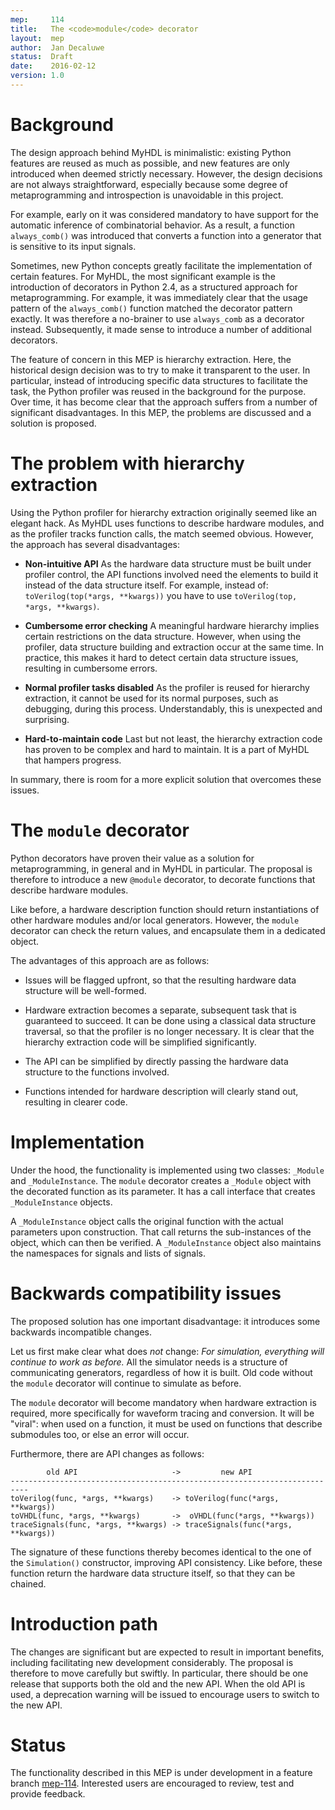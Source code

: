 ```yaml
---
mep:     114
title:   The <code>module</code> decorator
layout:  mep
author:  Jan Decaluwe
status:  Draft
date:    2016-02-12
version: 1.0
---
```


Background
==========

The design approach behind MyHDL is minimalistic: existing Python features are
reused as much as possible, and new features are only introduced when deemed
strictly necessary. However, the design decisions are not always
straightforward, especially because some degree of metaprogramming and
introspection is unavoidable in this project.

For example, early on it was considered mandatory to have support for the
automatic inference of combinatorial behavior. As a result, a function
`always_comb()` was introduced that converts a function into a generator that is
sensitive to its input signals.

Sometimes, new Python concepts greatly facilitate the implementation of certain
features. For MyHDL, the most significant example is the introduction of
decorators in Python 2.4, as a structured approach for metaprogramming. For
example, it was immediately clear that the usage pattern of the `always_comb()`
function matched the decorator pattern exactly. It was therefore a no-brainer to
use `always_comb` as a decorator instead. Subsequently, it made sense to
introduce a number of  additional decorators.

The feature of concern in this MEP is hierarchy extraction. Here, the historical
design decision was to try to make it transparent to the user. In particular,
instead of introducing specific data structures to facilitate the task, the
Python profiler was reused in the background for the purpose. Over time, it has
become clear that the approach suffers from a number of significant
disadvantages. In this MEP, the problems are discussed and a solution is
proposed.

The problem with hierarchy extraction
=====================================

Using the Python profiler for hierarchy extraction originally seemed like an
elegant hack. As MyHDL uses functions to describe hardware modules, and as the
profiler tracks function calls, the match seemed obvious. However, the approach
has several disadvantages:

* **Non-intuitive API**
As the hardware data structure must be built under profiler control, the API
functions involved need the elements to build it instead of the data structure
itself. For example, instead of: `toVerilog(top(*args, **kwargs))` you have to
use `toVerilog(top, *args, **kwargs)`.

* **Cumbersome error checking**
A meaningful hardware hierarchy implies certain restrictions on the data
structure. However, when using the profiler, data structure building and
extraction occur at the same time. In practice, this makes it hard to detect
certain data structure issues, resulting in cumbersome errors.

* **Normal profiler tasks disabled**
As the profiler is reused for hierarchy extraction, it cannot be used for its
normal purposes, such as debugging, during this process. Understandably, this is
unexpected and surprising.

* **Hard-to-maintain code**
Last but not least, the hierarchy extraction code has proven to be complex and
hard to maintain. It is a part of MyHDL that hampers progress.

In summary, there is room for a more explicit solution that overcomes these
issues.

The `module` decorator
======================

Python decorators have proven their value as a solution for metaprogramming, in
general and in MyHDL in particular. The proposal is therefore to introduce a new
`@module` decorator, to decorate functions that describe hardware modules.

Like before, a hardware description function should return instantiations of
other hardware modules and/or local generators. However, the `module` decorator
can check the return values, and encapsulate them in a dedicated object.

The advantages of this approach are as follows:

* Issues will be flagged upfront, so that the resulting hardware data structure
will be well-formed.

* Hardware extraction becomes a separate, subsequent task that is guaranteed to
succeed. It can be done using a classical data structure traversal, so that
the profiler is no longer necessary. It is clear that the hierarchy extraction
code will be simplified significantly.

* The API can be simplified by directly passing the hardware data
structure to the functions involved.

* Functions intended for hardware description will clearly stand out, resulting
in clearer code.

Implementation
==============

Under the hood, the functionality is implemented using two classes: `_Module`
and `_ModuleInstance`. The `module` decorator creates a `_Module` object with
the decorated function as its parameter. It has a call interface that creates
`_ModuleInstance` objects.

A `_ModuleInstance` object calls the original function with the actual
parameters upon construction. That call returns the sub-instances of the object,
which can then be verified. A `_ModuleInstance` object also maintains the
namespaces for signals and lists of signals.







Backwards compatibility issues
==============================

The proposed solution has one important disadvantage: it introduces some
backwards incompatible changes.

Let us first make clear what does *not* change: _For simulation, everything will
continue to work as before._ All the simulator needs is a structure of
communicating generators, regardless of how it is built. Old code without the
`module` decorator will continue to simulate as before.

The `module` decorator will become mandatory when hardware extraction is
required, more specifically for waveform tracing and conversion. It will be
"viral": when used on a function, it must be used on functions that describe
submodules too, or else an error will occur.

Furthermore, there are API changes as follows:
```
        old API                     ->         new API
--------------------------------------------------------------------------
toVerilog(func, *args, **kwargs)    -> toVerilog(func(*args, **kwargs))
toVHDL(func, *args, **kwargs)       ->  oVHDL(func(*args, **kwargs))
traceSignals(func, *args, **kwargs) -> traceSignals(func(*args, **kwargs))
```

The signature of these functions thereby becomes identical to the one of the
`Simulation()` constructor, improving API consistency. Like before, these
function return the hardware data structure itself, so that they can be chained.

Introduction path
=================

The changes are significant but are expected to result in important benefits,
including facilitating new development considerably. The proposal is  therefore
to move carefully but swiftly. In particular, there should be one release that
supports both the old and the new API. When the old API is used, a deprecation
warning will be issued to encourage users to switch to the new API.

Status
======

The functionality described in this MEP is under development in a feature branch
[mep-114]. Interested users are encouraged to review, test and provide feedback.

[mep-114]: https://github.com/jandecaluwe/myhdl/tree/mep-114
